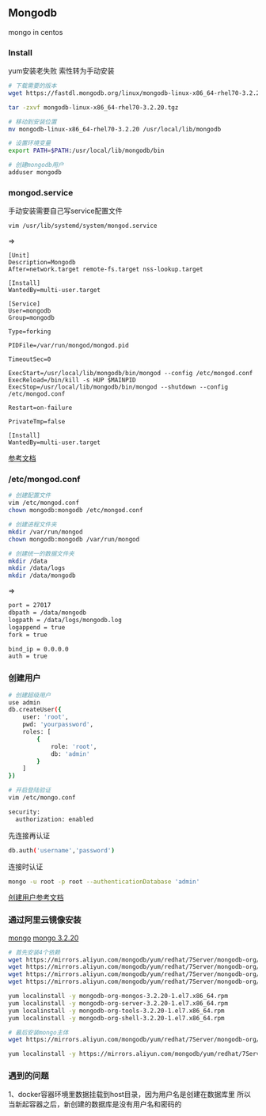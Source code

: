 Mongodb
---
mongo in centos


### Install
yum安装老失败 索性转为手动安装
```sh
# 下载需要的版本
wget https://fastdl.mongodb.org/linux/mongodb-linux-x86_64-rhel70-3.2.20.tgz

tar -zxvf mongodb-linux-x86_64-rhel70-3.2.20.tgz

# 移动到安装位置
mv mongodb-linux-x86_64-rhel70-3.2.20 /usr/local/lib/mongodb

# 设置环境变量
export PATH=$PATH:/usr/local/lib/mongodb/bin

# 创建mongodb用户
adduser mongodb
```


### mongod.service
手动安装需要自己写service配置文件
```sh
vim /usr/lib/systemd/system/mongod.service
```
=>
```service
[Unit]
Description=Mongodb
After=network.target remote-fs.target nss-lookup.target

[Install]
WantedBy=multi-user.target

[Service]
User=mongodb
Group=mongodb

Type=forking

PIDFile=/var/run/mongod/mongod.pid

TimeoutSec=0

ExecStart=/usr/local/lib/mongodb/bin/mongod --config /etc/mongod.conf
ExecReload=/bin/kill -s HUP $MAINPID
ExecStop=/usr/local/lib/mongodb/bin/mongod --shutdown --config /etc/mongod.conf

Restart=on-failure

PrivateTmp=false

[Install]
WantedBy=multi-user.target
```
[参考文档](http://www.ruanyifeng.com/blog/2016/03/node-systemd-tutorial.html)  

### /etc/mongod.conf
```sh
# 创建配置文件
vim /etc/mongod.conf
chown mongodb:mongodb /etc/mongod.conf

# 创建进程文件夹
mkdir /var/run/mongod
chown mongodb:mongodb /var/run/mongod

# 创建统一的数据文件夹
mkdir /data
mkdir /data/logs
mkdir /data/mongodb
```
=>
```sh
port = 27017
dbpath = /data/mongodb
logpath = /data/logs/mongodb.log
logappend = true
fork = true

bind_ip = 0.0.0.0
auth = true
```

### 创建用户
```sh
# 创建超级用户
use admin
db.createUser({
    user: 'root',
    pwd: 'yourpassword',
    roles: [
        {
            role: 'root',
            db: 'admin'
        }
    ]
})
```
```sh
# 开启登陆验证
vim /etc/mongo.conf

security:
  authorization: enabled
```

先连接再认证
```sh
db.auth('username','password')
```

连接时认证
```sh
mongo -u root -p root --authenticationDatabase 'admin'
```

[创建用户参考文档](https://www.cnblogs.com/xiaoqian1993/p/5944039.html)






### 通过阿里云镜像安装
[mongo](https://mirrors.aliyun.com/mongodb/)
[mongo 3.2.20](https://mirrors.aliyun.com/mongodb/yum/redhat/7Server/mongodb-org/3.2/x86_64/RPMS/)
```sh
# 首先安装4个依赖
wget https://mirrors.aliyun.com/mongodb/yum/redhat/7Server/mongodb-org/3.2/x86_64/RPMS/mongodb-org-mongos-3.2.20-1.el7.x86_64.rpm
wget https://mirrors.aliyun.com/mongodb/yum/redhat/7Server/mongodb-org/3.2/x86_64/RPMS/mongodb-org-server-3.2.20-1.el7.x86_64.rpm
wget https://mirrors.aliyun.com/mongodb/yum/redhat/7Server/mongodb-org/3.2/x86_64/RPMS/mongodb-org-tools-3.2.20-1.el7.x86_64.rpm
wget https://mirrors.aliyun.com/mongodb/yum/redhat/7Server/mongodb-org/3.2/x86_64/RPMS/mongodb-org-shell-3.2.20-1.el7.x86_64.rpm

yum localinstall -y mongodb-org-mongos-3.2.20-1.el7.x86_64.rpm
yum localinstall -y mongodb-org-server-3.2.20-1.el7.x86_64.rpm
yum localinstall -y mongodb-org-tools-3.2.20-1.el7.x86_64.rpm
yum localinstall -y mongodb-org-shell-3.2.20-1.el7.x86_64.rpm

# 最后安装mongo主体
wget https://mirrors.aliyun.com/mongodb/yum/redhat/7Server/mongodb-org/3.2/x86_64/RPMS/mongodb-org-3.2.20-1.el7.x86_64.rpm

yum localinstall -y https://mirrors.aliyun.com/mongodb/yum/redhat/7Server/mongodb-org/3.2/x86_64/RPMS/mongodb-org-3.2.20-1.el7.x86_64.rpm
```


### 遇到的问题
1、docker容器环境里数据挂载到host目录，因为用户名是创建在数据库里
所以当新起容器之后，新创建的数据库是没有用户名和密码的
